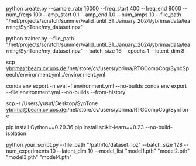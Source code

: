 python create.py --sample_rate 16000 --freq_start 400 --freq_end 8000 --num_freqs 100 --amp_start 0.1 --amp_end 1.0 --num_amps 10 --file_path "/net/projects/scratch/summer/valid_until_31_January_2024/ybrima/data/learning/SynTone/my_dataset.npz"

python trainer.py --file_path "/net/projects/scratch/summer/valid_until_31_January_2024/ybrima/data/learning/SynTone/my_dataset.npz" --batch_size 16 --epochs 1 --latent_dim 8

scp ybrima@beam.cv.uos.de:/net/store/cv/users/ybrima/RTGCompCog/SyncSpeech/environment.yml ./environment.yml


conda env export -n eval -f environment.yml --no-builds
conda env export --file environment.yml --no-builds --from-history

scp -r /Users/yusuf/Desktop/SynTone ybrima@beam.cv.uos.de:/net/store/cv/users/ybrima/RTGCompCog/SynTone

pip install Cython==0.29.36
pip install scikit-learn==0.23 --no-build-isolation

python your_script.py --file_path "/path/to/dataset.npz" --batch_size 128 --num_experiments 10 --latent_dim 10 --model_list "model1.pth" "model2.pth" "model3.pth" "model4.pth"
